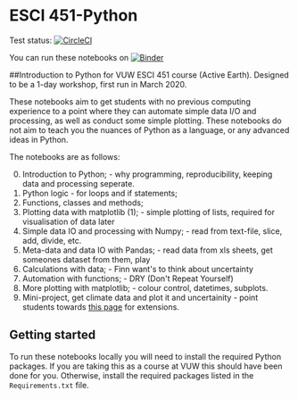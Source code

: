 # ESCI 451-Python

Test status: [![CircleCI](https://circleci.com/gh/calum-chamberlain/GPHS445_notebooks.svg?style=svg)](https://circleci.com/gh/calum-chamberlain/ESCI451-Python)

You can run these notebooks on [![Binder](https://mybinder.org/badge_logo.svg)](https://mybinder.org/v2/gh/calum-chamberlain/ESCI451-Python/master)

##Introduction to Python for VUW ESCI 451 course (Active Earth). 
Designed to be a 1-day workshop, first run in March 2020.

These notebooks aim to get students with no previous computing experience to a point where they can
automate simple data I/O and processing, as well as conduct some simple plotting.  These notebooks
do not aim to teach you the nuances of Python as a language, or any advanced ideas in Python.

The notebooks are as follows:

0. Introduction to Python; - why programming, reproducibility, keeping data and processing seperate.
1. Python logic - for loops and if statements;
2. Functions, classes and methods;
3. Plotting data with matplotlib (1); - simple plotting of lists, required for visualisation of data later
4. Simple data IO and processing with Numpy; - read from text-file, slice, add, divide, etc.
5. Meta-data and data IO with Pandas; - read data from xls sheets, get someones dataset from them, play
6. Calculations with data; - Finn want's to think about uncertainty
7. Automation with functions; - DRY (Don't Repeat Yourself)
8. More plotting with matplotlib; - colour control, datetimes, subplots.
9. Mini-project, get climate data and plot it and uncertainity - point students towards [this page](https://towardsdatascience.com/time-series-analysis-and-climate-change-7bb4371021e) for extensions.

## Getting started

To run these notebooks locally you will need to install the required Python packages. If you are taking
this as a course at VUW this should have been done for you.  Otherwise, install the required packages
listed in the `Requirements.txt` file.
